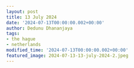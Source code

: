 ```yaml
---
layout: post
title: 13 July 2024
date: '2024-07-13T00:00:00.002+00:00'
author: Dedunu Dhananjaya
tags:
- the hague
- netherlands
modified_time: '2024-07-13T00:00:00.002+00:00'
featured_image: 2024-07-13-13-july-2024-2.jpeg
---
```

